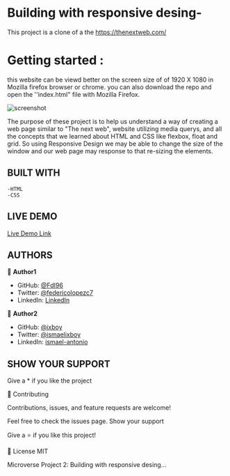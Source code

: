 # Building with responsive desing-
This project is a clone of a the https://thenextweb.com/

# Getting started :
this website can be viewd better on the screen size of of 1920 X 1080 in Mozilla firefox browser or chrome.
you can also download the repo and open the ''index.html" file with Mozilla Firefox.

![screenshot]()

The purpose of these project is to help us understand a way of creating a web page similar to "The next web", website
utilizing media querys, and all the concepts that we learned about HTML and CSS like
flexbox, float and grid. So using Responsive Design we may be able to change the
size of the window and our web page may response to that re-sizing the elements.

## BUILT WITH
    -HTML
    -CSS

## LIVE DEMO

[Live Demo Link]()

##  AUTHORS

👤 **Author1**
  - GitHub: [@FdI96](https://github.com/FdI96)
  - Twitter: [@federicolopezc7](https://twitter.com/federicolopezc7)
  - LinkedIn: [LinkedIn](https://www.linkedin.com/in/federico-ignacio-3285411a4/)
  

👤 **Author2**

- GitHub: [@ixboy](https://github.com/ixboy)
- Twitter: [@ismaelixboy](https://twitter.com/ismaelixboy)
- LinkedIn: [ismael-antonio](https://www.linkedin.com/in/ismael-antonio-0b7712114/)

## SHOW YOUR SUPPORT
Give a * if you like the project

🤝 Contributing

Contributions, issues, and feature requests are welcome!

Feel free to check the issues page. Show your support

Give a ⭐️ if you like this project!

📝 License
MIT

Microverse Project 2: Building with responsive desing...


